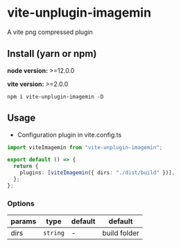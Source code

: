 # vite-unplugin-imagemin

A vite png compressed plugin

## Install (yarn or npm)

**node version:** >=12.0.0

**vite version:** >=2.0.0

```
npm i vite-unplugin-imagemin -D
```

## Usage

- Configuration plugin in vite.config.ts

```ts
import viteImagemin from "vite-unplugin-imagemin";

export default () => {
  return {
    plugins: [viteImagemin({ dirs: "./dist/build" })],
  };
};
```

### Options

| params | type     | default | default      |
| ------ | -------- | ------- | ------------ |
| dirs   | `string` | -       | build folder |
